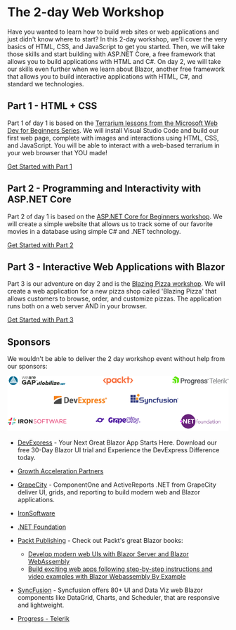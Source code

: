 # The 2-day Web Workshop

Have you wanted to learn how to build web sites or web applications and just didn't know where to start?  In this 2-day workshop, we'll cover the very basics of HTML, CSS, and JavaScript to get you started.  Then, we will take those skills and start building with ASP.NET Core, a free framework that allows you to build applications with HTML and C#.  On day 2, we will take our skills even further when we learn about Blazor, another free framework that allows you to build interactive applications with HTML, C#, and standard we technologies.

## Part 1 - HTML + CSS

Part 1 of day 1 is based on the [Terrarium lessons from the Microsoft Web Dev for Beginners Series](https://github.com/microsoft/Web-Dev-For-Beginners/tree/main/3-terrarium).  We will install Visual Studio Code and build our first web page, complete with images and interactions using HTML, CSS, and JavaScript.  You will be able to interact with a web-based terrarium in your web browser that YOU made!

[Get Started with Part 1](./Part%201%20-%20HTML%2BCSS/README.md)

## Part 2 - Programming and Interactivity with ASP.NET Core 

Part 2 of day 1 is based on the [ASP.NET Core for Beginners workshop](https://github.com/dotnet-presentations/aspnetcore-for-beginners).  We will create a simple website that allows us to track some of our favorite movies in a database using simple C# and .NET technology.

[Get Started with Part 2](./Part%202%20-%20ASP.NET%20Core/README.md)

## Part 3 - Interactive Web Applications with Blazor

Part 3 is our adventure on day 2 and is the [Blazing Pizza workshop](https://github.com/dotnet-presentations/blazor-workshop).  We will create a web application for a new pizza shop called 'Blazing Pizza' that allows customers to browse, order, and customize pizzas. The application runs both on a web server AND in your browser.

[Get Started with Part 3](./Part%203%20-%20Blazor/README.md)

## Sponsors

We wouldn't be able to deliver the 2 day workshop event without help from our sponsors:

![Sponsor Logos](images/sponsors.webp)

- [DevExpress](https://devexpress.com) - Your Next Great Blazor App Starts Here. Download our free 30-Day Blazor UI trial and Experience the DevExpress Difference today.


- [Growth Acceleration Partners](https://www.growthaccelerationpartners.com/)

- [GrapeCity](https://bit.ly/45UmMzJ) - ComponentOne and ActiveReports .NET from GrapeCity deliver UI, grids, and reporting to build modern web and Blazor applications.

- [IronSoftware](https://ironsoftware.com)

- [.NET Foundation](https://dotnetfoundation.org/)

- [Packt Publishing](https://packtpub.com) - Check out Packt's great Blazor books: 
  - [Develop modern web UIs with Blazor Server and Blazor WebAssembly](https://www.amazon.com/Web-Development-Blazor-depth-interactive/dp/1803241497/ref=pd_bxgy_vft_none_sccl_1/138-7885948-7808608?pd_rd_w=DOd6X&content-id=amzn1.sym.26a5c67f-1a30-486b-bb90-b523ad38d5a0&pf_rd_p=26a5c67f-1a30-486b-bb90-b523ad38d5a0&pf_rd_r=QQFMSJR4Q1Q87VMZFGN9&pd_rd_wg=WZvQW&pd_rd_r=3bec420a-a40b-42f7-af6a-6c9f2fcf8dfa&pd_rd_i=1803241497&psc=1)
  - [Build exciting web apps following step-by-step instructions and video examples with Blazor Webassembly By Example](https://www.amazon.com/Blazor-WebAssembly-Example-practical-projects/dp/1803241853/ref=pd_vtp_h_vft_none_pd_vtp_h_vft_none_sccl_4/138-7885948-7808608?pd_rd_w=Ncxq7&content-id=amzn1.sym.a5610dee-0db9-4ad9-a7a9-14285a430f83&pf_rd_p=a5610dee-0db9-4ad9-a7a9-14285a430f83&pf_rd_r=6QF3GV3SAKHV9FF750MZ&pd_rd_wg=Ba8gf&pd_rd_r=1d7105be-d749-4728-bdd0-634eec7fb09c&pd_rd_i=1803241853&psc=1)

- [SyncFusion](https://syncf.co/45Blvxc) - Syncfusion offers 80+ UI and Data Viz web Blazor components  like DataGrid, Charts, and Scheduler, that are responsive and lightweight. 

- [Progress - Telerik](https://telerik.com)
